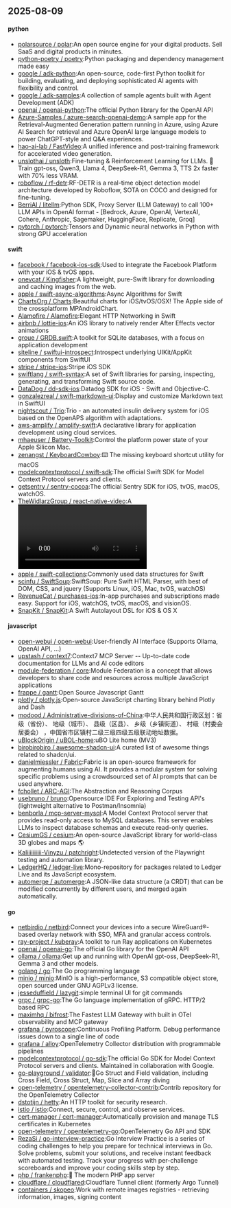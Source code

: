 ## 2025-08-09

#### python
* [polarsource / polar](https://github.com/polarsource/polar):An open source engine for your digital products. Sell SaaS and digital products in minutes.
* [python-poetry / poetry](https://github.com/python-poetry/poetry):Python packaging and dependency management made easy
* [google / adk-python](https://github.com/google/adk-python):An open-source, code-first Python toolkit for building, evaluating, and deploying sophisticated AI agents with flexibility and control.
* [google / adk-samples](https://github.com/google/adk-samples):A collection of sample agents built with Agent Development (ADK)
* [openai / openai-python](https://github.com/openai/openai-python):The official Python library for the OpenAI API
* [Azure-Samples / azure-search-openai-demo](https://github.com/Azure-Samples/azure-search-openai-demo):A sample app for the Retrieval-Augmented Generation pattern running in Azure, using Azure AI Search for retrieval and Azure OpenAI large language models to power ChatGPT-style and Q&A experiences.
* [hao-ai-lab / FastVideo](https://github.com/hao-ai-lab/FastVideo):A unified inference and post-training framework for accelerated video generation.
* [unslothai / unsloth](https://github.com/unslothai/unsloth):Fine-tuning & Reinforcement Learning for LLMs. 🦥 Train gpt-oss, Qwen3, Llama 4, DeepSeek-R1, Gemma 3, TTS 2x faster with 70% less VRAM.
* [roboflow / rf-detr](https://github.com/roboflow/rf-detr):RF-DETR is a real-time object detection model architecture developed by Roboflow, SOTA on COCO and designed for fine-tuning.
* [BerriAI / litellm](https://github.com/BerriAI/litellm):Python SDK, Proxy Server (LLM Gateway) to call 100+ LLM APIs in OpenAI format - [Bedrock, Azure, OpenAI, VertexAI, Cohere, Anthropic, Sagemaker, HuggingFace, Replicate, Groq]
* [pytorch / pytorch](https://github.com/pytorch/pytorch):Tensors and Dynamic neural networks in Python with strong GPU acceleration

#### swift
* [facebook / facebook-ios-sdk](https://github.com/facebook/facebook-ios-sdk):Used to integrate the Facebook Platform with your iOS & tvOS apps.
* [onevcat / Kingfisher](https://github.com/onevcat/Kingfisher):A lightweight, pure-Swift library for downloading and caching images from the web.
* [apple / swift-async-algorithms](https://github.com/apple/swift-async-algorithms):Async Algorithms for Swift
* [ChartsOrg / Charts](https://github.com/ChartsOrg/Charts):Beautiful charts for iOS/tvOS/OSX! The Apple side of the crossplatform MPAndroidChart.
* [Alamofire / Alamofire](https://github.com/Alamofire/Alamofire):Elegant HTTP Networking in Swift
* [airbnb / lottie-ios](https://github.com/airbnb/lottie-ios):An iOS library to natively render After Effects vector animations
* [groue / GRDB.swift](https://github.com/groue/GRDB.swift):A toolkit for SQLite databases, with a focus on application development
* [siteline / swiftui-introspect](https://github.com/siteline/swiftui-introspect):Introspect underlying UIKit/AppKit components from SwiftUI
* [stripe / stripe-ios](https://github.com/stripe/stripe-ios):Stripe iOS SDK
* [swiftlang / swift-syntax](https://github.com/swiftlang/swift-syntax):A set of Swift libraries for parsing, inspecting, generating, and transforming Swift source code.
* [DataDog / dd-sdk-ios](https://github.com/DataDog/dd-sdk-ios):Datadog SDK for iOS - Swift and Objective-C.
* [gonzalezreal / swift-markdown-ui](https://github.com/gonzalezreal/swift-markdown-ui):Display and customize Markdown text in SwiftUI
* [nightscout / Trio](https://github.com/nightscout/Trio):Trio - an automated insulin delivery system for iOS based on the OpenAPS algorithm with adaptations.
* [aws-amplify / amplify-swift](https://github.com/aws-amplify/amplify-swift):A declarative library for application development using cloud services.
* [mhaeuser / Battery-Toolkit](https://github.com/mhaeuser/Battery-Toolkit):Control the platform power state of your Apple Silicon Mac.
* [zenangst / KeyboardCowboy](https://github.com/zenangst/KeyboardCowboy):⌨️ The missing keyboard shortcut utility for macOS
* [modelcontextprotocol / swift-sdk](https://github.com/modelcontextprotocol/swift-sdk):The official Swift SDK for Model Context Protocol servers and clients.
* [getsentry / sentry-cocoa](https://github.com/getsentry/sentry-cocoa):The official Sentry SDK for iOS, tvOS, macOS, watchOS.
* [TheWidlarzGroup / react-native-video](https://github.com/TheWidlarzGroup/react-native-video):A <Video /> component for react-native
* [apple / swift-collections](https://github.com/apple/swift-collections):Commonly used data structures for Swift
* [scinfu / SwiftSoup](https://github.com/scinfu/SwiftSoup):SwiftSoup: Pure Swift HTML Parser, with best of DOM, CSS, and jquery (Supports Linux, iOS, Mac, tvOS, watchOS)
* [RevenueCat / purchases-ios](https://github.com/RevenueCat/purchases-ios):In-app purchases and subscriptions made easy. Support for iOS, watchOS, tvOS, macOS, and visionOS.
* [SnapKit / SnapKit](https://github.com/SnapKit/SnapKit):A Swift Autolayout DSL for iOS & OS X

#### javascript
* [open-webui / open-webui](https://github.com/open-webui/open-webui):User-friendly AI Interface (Supports Ollama, OpenAI API, ...)
* [upstash / context7](https://github.com/upstash/context7):Context7 MCP Server -- Up-to-date code documentation for LLMs and AI code editors
* [module-federation / core](https://github.com/module-federation/core):Module Federation is a concept that allows developers to share code and resources across multiple JavaScript applications
* [frappe / gantt](https://github.com/frappe/gantt):Open Source Javascript Gantt
* [plotly / plotly.js](https://github.com/plotly/plotly.js):Open-source JavaScript charting library behind Plotly and Dash
* [modood / Administrative-divisions-of-China](https://github.com/modood/Administrative-divisions-of-China):中华人民共和国行政区划：省级（省份）、 地级（城市）、 县级（区县）、 乡级（乡镇街道）、 村级（村委会居委会） ，中国省市区镇村二级三级四级五级联动地址数据。
* [uBlockOrigin / uBOL-home](https://github.com/uBlockOrigin/uBOL-home):uBO Lite home (MV3)
* [birobirobiro / awesome-shadcn-ui](https://github.com/birobirobiro/awesome-shadcn-ui):A curated list of awesome things related to shadcn/ui.
* [danielmiessler / Fabric](https://github.com/danielmiessler/Fabric):Fabric is an open-source framework for augmenting humans using AI. It provides a modular system for solving specific problems using a crowdsourced set of AI prompts that can be used anywhere.
* [fchollet / ARC-AGI](https://github.com/fchollet/ARC-AGI):The Abstraction and Reasoning Corpus
* [usebruno / bruno](https://github.com/usebruno/bruno):Opensource IDE For Exploring and Testing API's (lightweight alternative to Postman/Insomnia)
* [benborla / mcp-server-mysql](https://github.com/benborla/mcp-server-mysql):A Model Context Protocol server that provides read-only access to MySQL databases. This server enables LLMs to inspect database schemas and execute read-only queries.
* [CesiumGS / cesium](https://github.com/CesiumGS/cesium):An open-source JavaScript library for world-class 3D globes and maps 🌎
* [Kaliiiiiiiiii-Vinyzu / patchright](https://github.com/Kaliiiiiiiiii-Vinyzu/patchright):Undetected version of the Playwright testing and automation library.
* [LedgerHQ / ledger-live](https://github.com/LedgerHQ/ledger-live):Mono-repository for packages related to Ledger Live and its JavaScript ecosystem.
* [automerge / automerge](https://github.com/automerge/automerge):A JSON-like data structure (a CRDT) that can be modified concurrently by different users, and merged again automatically.

#### go
* [netbirdio / netbird](https://github.com/netbirdio/netbird):Connect your devices into a secure WireGuard®-based overlay network with SSO, MFA and granular access controls.
* [ray-project / kuberay](https://github.com/ray-project/kuberay):A toolkit to run Ray applications on Kubernetes
* [openai / openai-go](https://github.com/openai/openai-go):The official Go library for the OpenAI API
* [ollama / ollama](https://github.com/ollama/ollama):Get up and running with OpenAI gpt-oss, DeepSeek-R1, Gemma 3 and other models.
* [golang / go](https://github.com/golang/go):The Go programming language
* [minio / minio](https://github.com/minio/minio):MinIO is a high-performance, S3 compatible object store, open sourced under GNU AGPLv3 license.
* [jesseduffield / lazygit](https://github.com/jesseduffield/lazygit):simple terminal UI for git commands
* [grpc / grpc-go](https://github.com/grpc/grpc-go):The Go language implementation of gRPC. HTTP/2 based RPC
* [maximhq / bifrost](https://github.com/maximhq/bifrost):The Fastest LLM Gateway with built in OTel observability and MCP gateway
* [grafana / pyroscope](https://github.com/grafana/pyroscope):Continuous Profiling Platform. Debug performance issues down to a single line of code
* [grafana / alloy](https://github.com/grafana/alloy):OpenTelemetry Collector distribution with programmable pipelines
* [modelcontextprotocol / go-sdk](https://github.com/modelcontextprotocol/go-sdk):The official Go SDK for Model Context Protocol servers and clients. Maintained in collaboration with Google.
* [go-playground / validator](https://github.com/go-playground/validator):💯Go Struct and Field validation, including Cross Field, Cross Struct, Map, Slice and Array diving
* [open-telemetry / opentelemetry-collector-contrib](https://github.com/open-telemetry/opentelemetry-collector-contrib):Contrib repository for the OpenTelemetry Collector
* [dstotijn / hetty](https://github.com/dstotijn/hetty):An HTTP toolkit for security research.
* [istio / istio](https://github.com/istio/istio):Connect, secure, control, and observe services.
* [cert-manager / cert-manager](https://github.com/cert-manager/cert-manager):Automatically provision and manage TLS certificates in Kubernetes
* [open-telemetry / opentelemetry-go](https://github.com/open-telemetry/opentelemetry-go):OpenTelemetry Go API and SDK
* [RezaSi / go-interview-practice](https://github.com/RezaSi/go-interview-practice):Go Interview Practice is a series of coding challenges to help you prepare for technical interviews in Go. Solve problems, submit your solutions, and receive instant feedback with automated testing. Track your progress with per-challenge scoreboards and improve your coding skills step by step.
* [php / frankenphp](https://github.com/php/frankenphp):🧟 The modern PHP app server
* [cloudflare / cloudflared](https://github.com/cloudflare/cloudflared):Cloudflare Tunnel client (formerly Argo Tunnel)
* [containers / skopeo](https://github.com/containers/skopeo):Work with remote images registries - retrieving information, images, signing content
